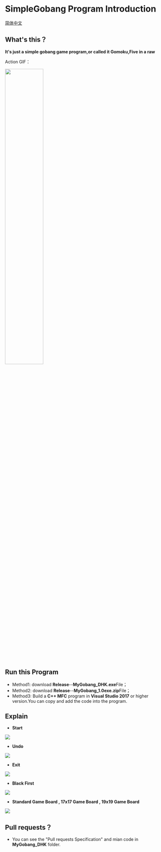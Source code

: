 SimpleGobang Program Introduction
=======
[简体中文](https://github.com/Vaczzy/MFC-SimpleGobang/blob/master/README.md)
## What's this？
**It's just a simple gobang game program,or called it Gomoku,Five in a raw**

Action GIF：

<img src="https://github.com/Vaczzy/MFC-SimpleGobang/raw/master/GIF/demo5.gif" width=50% height=50%>

## Run this Program
* Method1: download **Release**--**MyGobang_DHK.exe**File；
* Method2: download **Release**--**MyGobang_1.0exe.zip**File；
* Method3: Build a **C++ MFC** program in **Visual Studio 2017** or higher version.You can copy and add the code into the program.
## Explain
* **Start**    
<img src="https://github.com/Vaczzy/MFC-SimpleGobang/raw/master/Img/start.PNG">

* **Undo**    
<img src="https://github.com/Vaczzy/MFC-SimpleGobang/raw/master/Img/withdraw.PNG">

* **Exit**    
<img src="https://github.com/Vaczzy/MFC-SimpleGobang/raw/master/Img/exit.PNG">

* **Black First**    
<img src="https://github.com/Vaczzy/MFC-SimpleGobang/raw/master/Img/tip.PNG">

* **Standard Game Board , 17x17 Game Board , 19x19 Game Board**    
<img src="https://github.com/Vaczzy/MFC-SimpleGobang/raw/master/Img/radio.PNG">

## Pull requests？
* You can see the "Pull requests Specification" and mian code in **MyGobang_DHK** folder.
